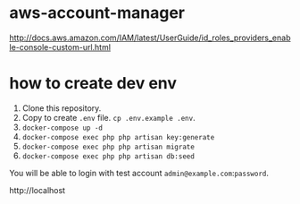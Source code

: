 # aws-account-manager

http://docs.aws.amazon.com/IAM/latest/UserGuide/id_roles_providers_enable-console-custom-url.html



# how to create dev env


1. Clone this repository.
2. Copy to create `.env` file.  `cp .env.example .env`.
3. `docker-compose up -d`
4. `docker-compose exec php php artisan key:generate`
5. `docker-compose exec php php artisan migrate`
6. `docker-compose exec php php artisan db:seed`


You will be able to login with test account `admin@example.com`:`password`.

http://localhost
